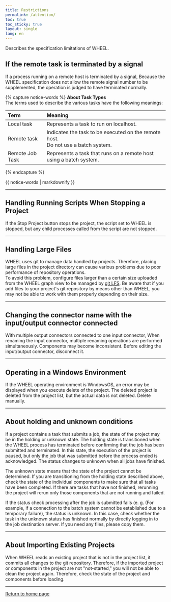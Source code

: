 ```yaml
---
title: Restrictions
permalink: /attention/
toc: true
toc_sticky: true
layout: single
lang: en
---
```


Describes the specification limitations of WHEEL.  


## If the remote task is terminated by a signal
If a process running on a remote host is terminated by a signal,
Because the WHEEL specification does not allow the remote signal number to be supplemented, the operation is judged to have terminated normally.

{% capture notice-words %}
__About Task Types__  
The terms used to describe the various tasks have the following meanings:

| Term               | Meaning                                                                |
|:-------------------|:------------------------------------------------------------------ |
| Local task      | Represents a task to run on localhost.                                 |
| Remote task      | Indicates the task to be executed on the remote host. <br/> Do not use a batch system.  |
| Remote Job Task | Represents a task that runs on a remote host using a batch system.       |

{% endcapture %}
<div class="notice--info">
  {{ notice-words | markdownify }}
</div>

***
## Handling Running Scripts When Stopping a Project
If the Stop Project button stops the project, the script set to WHEEL is stopped, but any child processes called from the script are not stopped.

***
## Handling Large Files
WHEEL uses git to manage data handled by projects.
Therefore, placing large files in the project directory can cause various problems due to poor performance of repository operations.  
To avoid this problem, configure files larger than a certain size uploaded from the WHEEL graph view to be managed by [git LFS](https://git-lfs.github.com/).
Be aware that if you add files to your project's git repository by means other than WHEEL, you may not be able to work with them properly depending on their size.

***
## Changing the connector name with the input/output connector connected
With multiple output connectors connected to one input connector,
When renaming the input connector, multiple renaming operations are performed simultaneously.
Components may become inconsistent.
Before editing the input/output connector, disconnect it.

***
## Operating in a Windows Environment
If the WHEEL operating environment is WindowsOS, an error may be displayed when you execute delete of the project.
The deleted project is deleted from the project list, but the actual data is not deleted. Delete manually.

***
## About holding and unknown conditions
If a project contains a task that submits a job, the state of the project may be in the holding or unknown state.
The holding state is transitioned when the WHEEL process has terminated before confirming that the job has been submitted and terminated.
In this state, the execution of the project is paused, but only the job that was submitted before the process ended is acknowledged.
The status changes to unknown when all jobs have finished.

The unknown state means that the state of the project cannot be determined.
If you are transitioning from the holding state described above, check the state of the individual components to make sure that all tasks have been completed.
If there are tasks that have not finished, rerunning the project will rerun only those components that are not running and failed.

If the status check processing after the job is submitted fails (e. g. (For example, if a connection to the batch system cannot be established due to a temporary failure), the status is unknown.
In this case, check whether the task in the unknown status has finished normally by directly logging in to the job destination server.
If you need any files, please copy them.

***
## About Importing Existing Projects
When WHEEL reads an existing project that is not in the project list, it commits all changes to the git repository. Therefore, if the imported project or components in the project are not "not-started," you will not be able to clean the project again.
Therefore, check the state of the project and components before loading.


--------
[Return to home page]({{site.baseurl}}/)